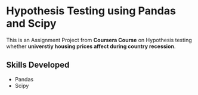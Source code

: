 # Hypothesis Testing using Pandas and Scipy

This is an Assignment Project from **Coursera Course** on Hypothesis testing whether **universtiy housing prices affect during country recession**.

## Skills Developed
- Pandas 
- Scipy
